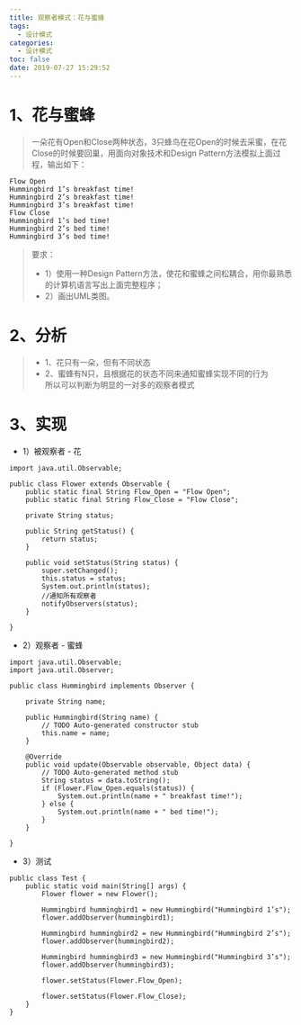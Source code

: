 ```yaml
---
title: 观察者模式：花与蜜蜂
tags:
  - 设计模式
categories:
  - 设计模式
toc: false
date: 2019-07-27 15:29:52
---
```


# 1、花与蜜蜂
> 一朵花有Open和Close两种状态，3只蜂鸟在花Open的时候去采蜜，在花Close的时候要回巢，用面向对象技术和Design Pattern方法模拟上面过程，输出如下：</br>

<!-- more -->
```
Flow Open
Hummingbird 1’s breakfast time!
Hummingbird 2’s breakfast time!
Hummingbird 3’s breakfast time!
Flow Close
Hummingbird 1’s bed time!
Hummingbird 2’s bed time!
Hummingbird 3’s bed time!
```
> 要求：</br>
> - 1）使用一种Design Pattern方法，使花和蜜蜂之间松耦合，用你最熟悉的计算机语言写出上面完整程序；</br>
> - 2）画出UML类图。</br>

# 2、分析

> - 1、花只有一朵，但有不同状态</br>
> - 2、蜜蜂有N只，且根据花的状态不同来通知蜜蜂实现不同的行为</br>
> 所以可以判断为明显的一对多的观察者模式

# 3、实现

- 1）被观察者 - 花
```
import java.util.Observable;

public class Flower extends Observable {
    public static final String Flow_Open = "Flow Open";
    public static final String Flow_Close = "Flow Close";

    private String status;

    public String getStatus() {
        return status;
    }

    public void setStatus(String status) {
        super.setChanged();
        this.status = status;
        System.out.println(status);
        //通知所有观察者
        notifyObservers(status);
    }

}
```
- 2）观察者 - 蜜蜂
```
import java.util.Observable;
import java.util.Observer;

public class Hummingbird implements Observer {

    private String name;

    public Hummingbird(String name) {
        // TODO Auto-generated constructor stub
        this.name = name;
    }

    @Override
    public void update(Observable observable, Object data) {
        // TODO Auto-generated method stub
        String status = data.toString();
        if (Flower.Flow_Open.equals(status)) {
            System.out.println(name + " breakfast time!");
        } else {
            System.out.println(name + " bed time!");
        }
    }

}
```

- 3）测试
```
public class Test {
    public static void main(String[] args) {
        Flower flower = new Flower();
        
        Hummingbird hummingbird1 = new Hummingbird("Hummingbird 1’s");
        flower.addObserver(hummingbird1);
        
        Hummingbird hummingbird2 = new Hummingbird("Hummingbird 2’s");
        flower.addObserver(hummingbird2);
        
        Hummingbird hummingbird3 = new Hummingbird("Hummingbird 3’s");
        flower.addObserver(hummingbird3);

        flower.setStatus(Flower.Flow_Open);
        
        flower.setStatus(Flower.Flow_Close);
    }
}
```